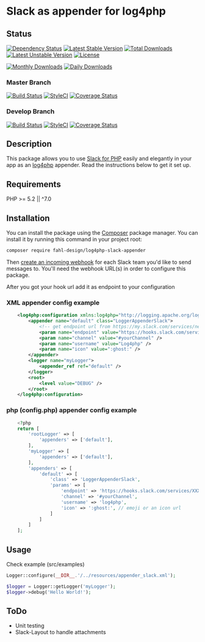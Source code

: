 # Slack as appender for log4php

## Status
[![Dependency Status](https://www.versioneye.com/user/projects/583b5debe7cea0003d1985fb/badge.svg?style=flat-square)](https://www.versioneye.com/user/projects/583b5debe7cea0003d1985fb)
[![Latest Stable Version](https://poser.pugx.org/fahl-design/log4php-slack-appender/v/stable?format=flat-square)](https://packagist.org/packages/fahl-design/log4php-slack-appender)
[![Total Downloads](https://poser.pugx.org/fahl-design/log4php-slack-appender/downloads?format=flat-square)](https://packagist.org/packages/fahl-design/log4php-slack-appender)
[![Latest Unstable Version](https://poser.pugx.org/fahl-design/log4php-slack-appender/v/unstable?format=flat-square)](https://packagist.org/packages/fahl-design/log4php-slack-appender)
[![License](https://poser.pugx.org/fahl-design/log4php-slack-appender/license?format=flat-square)](https://packagist.org/packages/fahl-design/log4php-slack-appender)

[![Monthly Downloads](https://poser.pugx.org/fahl-design/log4php-slack-appender/d/monthly?format=flat-square)](https://packagist.org/packages/fahl-design/log4php-slack-appender)
[![Daily Downloads](https://poser.pugx.org/fahl-design/log4php-slack-appender/d/daily?format=flat-square)](https://packagist.org/packages/fahl-design/log4php-slack-appender)

### Master Branch
[![Build Status](https://travis-ci.org/Fahl-Design/log4php-slack-appender.svg?branch=master&format=flat-square)](https://travis-ci.org/Fahl-Design/log4php-slack-appender)
[![StyleCI](https://styleci.io/repos/74897031/shield?branch=master&format=flat-square)](https://styleci.io/repos/74897031)
[![Coverage Status](https://coveralls.io/repos/github/Fahl-Design/log4php-slack-appender/badge.svg?branch=master&format=flat-square)](https://coveralls.io/github/Fahl-Design/log4php-slack-appender?branch=master)

### Develop Branch
[![Build Status](https://travis-ci.org/Fahl-Design/log4php-slack-appender.svg?branch=develop&format=flat-square)](https://travis-ci.org/Fahl-Design/log4php-slack-appender)
[![StyleCI](https://styleci.io/repos/74897031/shield?branch=develop&format=flat-square)](https://styleci.io/repos/74897031)
[![Coverage Status](https://coveralls.io/repos/github/Fahl-Design/log4php-slack-appender/badge.svg?branch=develop&format=flat-square)](https://coveralls.io/github/Fahl-Design/log4php-slack-appender?branch=master)

## Description

This package allows you to use [Slack for PHP](https://github.com/maknz/slack) easily and elegantly in your app as an [log4php](https://logging.apache.org) appender. 
Read the instructions below to get it set up.

## Requirements

PHP >= 5.2 || ^7.0

## Installation

You can install the package using the [Composer](https://getcomposer.org/) package manager. You can install it by running this command in your project root:

```sh
composer require fahl-design/log4php-slack-appender
```

Then [create an incoming webhook](https://my.slack.com/services/new/incoming-webhook) for each Slack team you'd like to send messages to. You'll need the webhook URL(s) in order to configure this package.

After you got your hook url add it as endpoint to your configuration

### XML appender config example
```xml
    <log4php:configuration xmlns:log4php="http://logging.apache.org/log4php/" threshold="all">
        <appender name="default" class="LoggerAppenderSlack">
            <!-- get endpoint url from https://my.slack.com/services/new/incoming-webhook -->
            <param name="endpoint" value="https://hooks.slack.com/services/XXXXXXXXXXXXXXX/XXXXXXXXXXXXXXX/XXXXXXXXXXXXXXX" />
            <param name="channel" value="#yourChannel" />
            <param name="username" value="Log4php" />
            <param name="icon" value=":ghost:" />
        </appender>
        <logger name="myLogger">
            <appender_ref ref="default" />
        </logger>
        <root>
            <level value="DEBUG" />
        </root>
    </log4php:configuration>
```

### php (config.php) appender config example

```php
    <?php 
    return [
        'rootLogger' => [
            'appenders' => ['default'],
        ],
        'myLogger' => [
            'appenders' => ['default'],
        ],
        'appenders' => [
            'default' => [
                'class' => 'LoggerAppenderSlack',
                'params' => [
                    'endpoint' => 'https://hooks.slack.com/services/XXXXXXXXXXXXXXX/XXXXXXXXXXXXXXX/XXXXXXXXXXXXXXX',
                    'channel' => '#yourChannel',
                    'username' => 'log4php',
                    'icon' => ':ghost:', // emoji or an icon url
                ]
            ]
        ]
    ];
```

## Usage

Check example (src/examples)


```php
Logger::configure(__DIR__.'/../resources/appender_slack.xml');

$logger = Logger::getLogger('myLogger');
$logger->debug('Hello World!');

```

## ToDo
- Unit testing
- Slack-Layout to handle attachments

